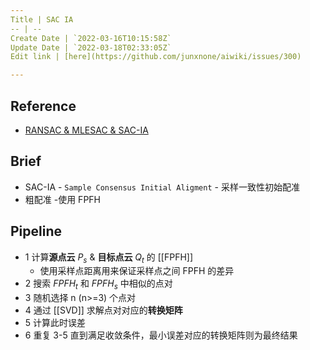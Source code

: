```yaml
---
Title | SAC IA
-- | --
Create Date | `2022-03-16T10:15:58Z`
Update Date | `2022-03-18T02:33:05Z`
Edit link | [here](https://github.com/junxnone/aiwiki/issues/300)

---
```

## Reference
- [RANSAC & MLESAC & SAC-IA](https://littlebearsama.github.io/2020/04/11/Registration/0.SAC-IA/)

## Brief
- SAC-IA - `Sample Consensus Initial Aligment` - 采样一致性初始配准
- 粗配准
-使用 FPFH 

## Pipeline
- 1 计算**源点云** $P_s$ & **目标点云** $Q_t$ 的 [[FPFH]]
  - 使用采样点距离用来保证采样点之间 FPFH 的差异
- 2 搜索 $FPFH_t$  和 $FPFH_s$  中相似的点对
- 3 随机选择 n (n>=3) 个点对
- 4 通过 [[SVD]] 求解点对对应的**转换矩阵**
- 5 计算此时误差
- 6 重复 3-5 直到满足收敛条件，最小误差对应的转换矩阵则为最终结果

